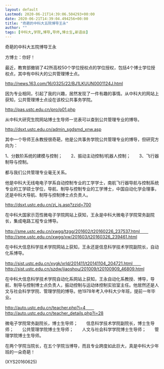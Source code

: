 ```yaml
---
layout: default
Lastmod: 2020-06-21T14:39:06.504293+00:00
date: 2020-06-21T14:39:04.494256+00:00
title: "奇葩的中科大五院博导王永"
author: ""
tags: [中科大,学院,博导,导师,博士生,新语丝]
---
```


奇葩的中科大五院博导王永

方博士：你好！

最近，教育部撤销了42所高校50个学位授权点的学位授权，包括4个博士学位授权点，其中有中科大的公共管理博士点。

http://news.163.com/16/0325/22/BJ1LKUUN0001124J.html

因为专业相同，引起了我的兴趣，居然发现了一件有趣的事情。从中科大的网站上获知，公共管理博士点设在该校公共事务学院。

http://pas.ustc.edu.cn/pro/p01.php

从中科大研究生院网站博士生导师一览表可以查到公共管理专业的博导。

http://dsxt.ustc.edu.cn/admin_sgdsmd_xnw.asp

其中一个导师王永教授很奇葩，他是公共事务学院公共管理专业的博导，但研究方向为：

1、分数阶系统的建模与控制；　　2、振动主动控制/机器人控制；　　3、飞行器制导与控制。

都与我们公共管理专业毫无关系。

他是中科大无线电电子学系自动控制专业的工学学士，南航飞行器导航与控制系统专业的工学硕士学位，导航、制导与控制专业的工学博士，中国自动化学会理事，还是中科大导航、制导与控制博士点负责人。

http://dsxt.ustc.edu.cn/zj_js.asp?zzid=700

在中科大国家示范性微电子学院网站上获知，王永是中科大微电子学院常务副院长，集成电路工程专业博导。

http://sme.ustc.edu.cn/xwgg/tzgg/201602/t20160226_237537.html　　http://sme.ustc.edu.cn/xwgg/xw/201603/t20160326_239461.html

在中科大信息科学技术学院网站上获知，王永还是信息科学技术学院副院长，自动化系博导。

http://sist.ustc.edu.cn/xygk/xrld/201411/t20141104_204721.html　　http://sist.ustc.edu.cn/szdw/jiaoshou/201009/t20100909_46809.html

在中科大信息科学技术学院自动化系网站上获知，王永自动化系教授、博导，导航、制导与控制博士点负责人，振动控制与运动体控制实验室主任。他居然还是人文与社会科学学院、管理学院的博导。他1978年考入中科大少年班，提前一年毕业。

http://auto.ustc.edu.cn/teacher.php?i=4　　http://auto.ustc.edu.cn/teacher_details.php?i=28

微电子学院常务副院长，博士生导师；　　信息科学技术学院副院长，博士生导师；　　公共管理学院博士生导师；　　人文与社会科学学院博士生导师；　　管理学院博士生导师。

在两个学院当院长，在五个学院当博导，而且专业跨度如此巨大，真是中科大少年班的一朵奇葩！

(XYS20160625)

